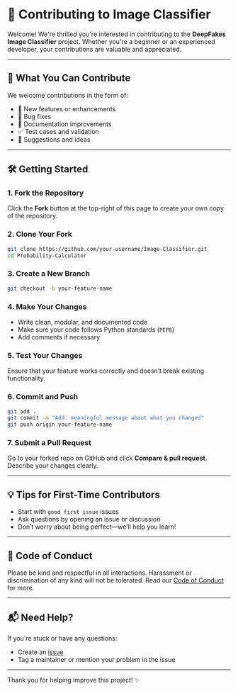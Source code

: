 # 🤝 Contributing to Image Classifier

Welcome! We're thrilled you're interested in contributing to the **DeepFakes Image Classifier** project. Whether you're a beginner or an experienced developer, your contributions are valuable and appreciated.

---

## 🧠 What You Can Contribute

We welcome contributions in the form of:

- 🚀 New features or enhancements
- 🐛 Bug fixes
- 📖 Documentation improvements
- ✅ Test cases and validation
- 🌟 Suggestions and ideas

---

## 🛠 Getting Started

### 1. Fork the Repository

Click the **Fork** button at the top-right of this page to create your own copy of the repository.

### 2. Clone Your Fork

```bash
git clone https://github.com/your-username/Image-Classifier.git
cd Probability-Calculator
```

### 3. Create a New Branch

```bash
git checkout -b your-feature-name
```

### 4. Make Your Changes

- Write clean, modular, and documented code
- Make sure your code follows Python standards (`PEP8`)
- Add comments if necessary

### 5. Test Your Changes

Ensure that your feature works correctly and doesn’t break existing functionality.

### 6. Commit and Push

```bash
git add .
git commit -m "Add: meaningful message about what you changed"
git push origin your-feature-name
```

### 7. Submit a Pull Request

Go to your forked repo on GitHub and click **Compare & pull request**. Describe your changes clearly.

---

## 💡 Tips for First-Time Contributors

- Start with `good first issue` issues
- Ask questions by opening an issue or discussion
- Don’t worry about being perfect—we’ll help you learn!

---

## 🧪 Code of Conduct

Please be kind and respectful in all interactions. Harassment or discrimination of any kind will not be tolerated. Read our [Code of Conduct](CODE_OF_CONDUCT.md) for more.

---

## 📬 Need Help?

If you're stuck or have any questions:
- Create an [issue](https://github.com/your-username/Image-Classifier/issues)
- Tag a maintainer or mention your problem in the issue

---

Thank you for helping improve this project! ✨  
